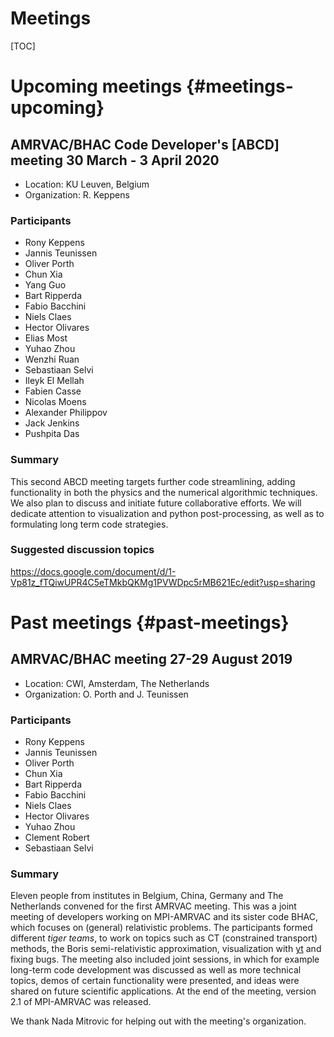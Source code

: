 # Meetings

[TOC]

# Upcoming meetings {#meetings-upcoming}

## AMRVAC/BHAC Code Developer's [ABCD] meeting 30 March - 3 April 2020

* Location: KU Leuven, Belgium
* Organization: R. Keppens

### Participants

* Rony Keppens
* Jannis Teunissen
* Oliver Porth
* Chun Xia
* Yang Guo
* Bart Ripperda
* Fabio Bacchini
* Niels Claes
* Hector Olivares
* Elias Most
* Yuhao Zhou
* Wenzhi Ruan
* Sebastiaan Selvi
* Ileyk El Mellah
* Fabien Casse
* Nicolas Moens
* Alexander Philippov
* Jack Jenkins
* Pushpita Das

### Summary

This second ABCD meeting targets further code streamlining, adding functionality in both the physics
and the numerical algorithmic techniques. We also plan to discuss and initiate future collaborative efforts. 
We will dedicate attention to visualization and python post-processing, as well as to formulating long term code strategies.

### Suggested discussion topics

https://docs.google.com/document/d/1-Vp81z_fTQiwUPR4C5eTMkbQKMg1PVWDpc5rMB621Ec/edit?usp=sharing

# Past meetings {#past-meetings}

## AMRVAC/BHAC meeting 27-29 August 2019

* Location: CWI, Amsterdam, The Netherlands
* Organization: O. Porth and J. Teunissen

### Participants

* Rony Keppens
* Jannis Teunissen
* Oliver Porth
* Chun Xia
* Bart Ripperda
* Fabio Bacchini
* Niels Claes
* Hector Olivares
* Yuhao Zhou
* Clement Robert
* Sebastiaan Selvi

### Summary

Eleven people from institutes in Belgium, China, Germany and The Netherlands
convened for the first AMRVAC meeting. This was a joint meeting of developers
working on MPI-AMRVAC and its sister code BHAC, which focuses on (general)
relativistic problems. The participants formed different *tiger teams*, to work
on topics such as CT (constrained transport) methods, the Boris
semi-relativistic approximation, visualization with
[yt](https://yt-project.org/) and fixing bugs. The meeting also included joint
sessions, in which for example long-term code development was discussed as well
as more technical topics, demos of certain functionality were presented, and
ideas were shared on future scientific applications. At the end of the meeting,
version 2.1 of MPI-AMRVAC was released.

We thank Nada Mitrovic for helping out with the meeting's organization.
